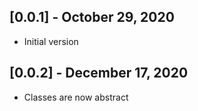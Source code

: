## [0.0.1] - October 29, 2020

* Initial version

## [0.0.2] - December 17, 2020

* Classes are now abstract
